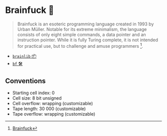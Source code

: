 # Brainfuck 🧠

> Brainfuck is an esoteric programming language created in 1993 by Urban Müller. Notable for its extreme minimalism, the language consists of only eight simple commands, a data pointer and an instruction pointer. While it is fully Turing complete, it is not intended for practical use, but to challenge and amuse programmers [^1].

- [`brainlib` 📦](./brainlib#readme)
- [`bf` 🛠️](./bf#readme)

## Conventions

- Starting cell index: 0
- Cell size: 8 bit unsigned
- Cell overflow: wrapping (customizable)
- Tape length: 30 000 (customizable)
- Tape overflow: wrapping (customizable)

[^1]: [Brainfuck](https://en.wikipedia.org/wiki/Brainfuck)
